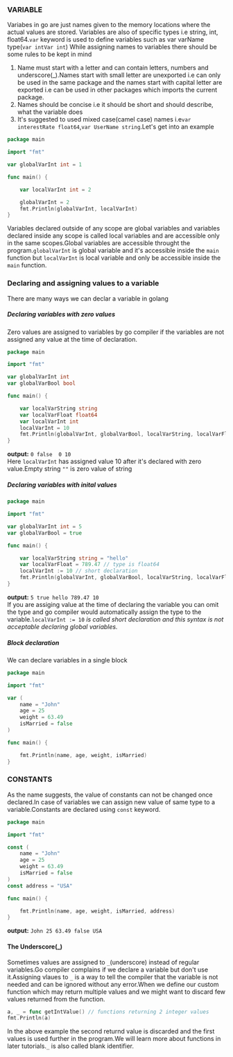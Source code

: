 ### VARIABLE
Variabes in go are just names given to the memory locations where the actual values are stored.
Variables are also of specific types i.e string, int, float64.`var` keyword is used to define variables such as var varName type(`var intVar int`)
While assigning names to variables there should be some rules to be kept in mind
1. Name must start with a letter and can contain letters, numbers and underscore(_).Names start with small letter are unexported i.e can only be used in the same package and the names start with capital letter are exported i.e can be used in other packages which imports the current package.
2. Names should be concise i.e it should be short and should describe, what the variable does
3. It's suggested to used mixed case(camel case) names i.e`var interestRate float64`,`var UserName string`.Let's get into an example
```go
package main

import "fmt"

var globalVarInt int = 1

func main() {

    var localVarInt int = 2

    globalVarInt = 2
    fmt.Println(globalVarInt, localVarInt)
}
```
Variables declared outside of any scope are global variables and variables declared inside any scope is called local variables and are accessible only in the same scopes.Global variables are accessible throught the program.`globalVarInt` is global variable and it's accessible inside the `main` function but `localVarInt` is local variable and only be accessible inside the `main` function.

### Declaring and assigning values to a variable
There are many ways we can declar a variable in golang
##### Declaring variables with zero values
Zero values are assigned to variables by go compiler if the variables are not assigned any value at the time of declaration.
```go
package main

import "fmt"

var globalVarInt int
var globalVarBool bool

func main() {

    var localVarString string
    var localVarFloat float64
    var localVarInt int
    localVarInt = 10
    fmt.Println(globalVarInt, globalVarBool, localVarString, localVarFloat, localVarInt)
}
```
**output:** 
`0 false  0 10`  
Here `localVarInt` has assigned value 10 after it's declared with zero value.Empty string `""` is zero value of string
##### Declaring variables with inital values
```go
package main

import "fmt"

var globalVarInt int = 5
var globalVarBool = true

func main() {

    var localVarString string = "hello"
    var localVarFloat = 789.47 // type is float64
    localVarInt := 10 // short declaration
    fmt.Println(globalVarInt, globalVarBool, localVarString, localVarFloat, localVarInt)
}
```
**output:**
`5 true hello 789.47 10`  
If you are assiging value at the time of declaring the variable you can omit the type and go compiler would automatically assign the type to the variable.`localVarInt := 10` *is called short declaration and this syntax is not acceptable declaring global variables.*
##### Block declaration
We can declare variables in a single block
```go
package main

import "fmt"

var (
    name = "John"
    age = 25
    weight = 63.49
    isMarried = false
)

func main() {

    fmt.Println(name, age, weight, isMarried)
}
```
### CONSTANTS
As the name suggests, the value of constants can not be changed once declared.In case of variables we can assign new value of same type to a variable.Constants are declared using `const` keyword.
```go
package main

import "fmt"

const (
    name = "John"
    age = 25
    weight = 63.49
    isMarried = false
)
const address = "USA"

func main() {

    fmt.Println(name, age, weight, isMarried, address)
}
```
**output:**
`John 25 63.49 false USA`  
#### The Underscore(_)
Sometimes values are assigned to `_`(underscore) instead of regular variables.Go compiler complains if we declare a variable but don't use it.Assigning vlaues to `_` is a way to tell the compiler that the variable is not needed and can be ignored without any error.When we define our custom function which may return multiple values and we might want to discard few values returned from the function.
```go
a, _ = func getIntValue() // functions returning 2 integer values
fmt.Println(a)
```
In the above example the second returnd value is discarded and the first values is used further in the program.We will learn more about functions in later tutorials.`_` is also called blank identifier.